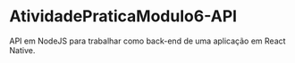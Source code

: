 # AtividadePraticaModulo6-API

API em NodeJS para trabalhar como back-end de uma aplicação em React Native.
